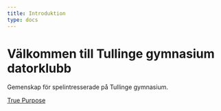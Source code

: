 ```yaml
---
title: Introduktion
type: docs
---
```


# Välkommen till Tullinge gymnasium datorklubb

Gemenskap för spelintresserade på Tullinge gymnasium.

[True Purpose](https://www.youtube.com/watch?v=gBYnk438_zg&feature=youtu.be)

